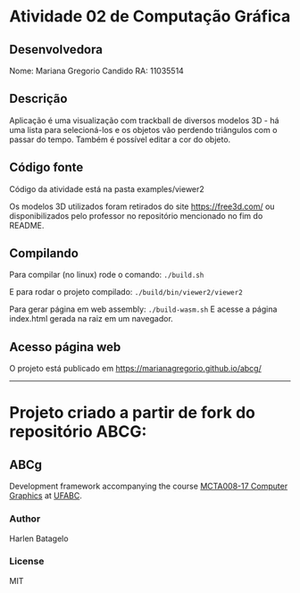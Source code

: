 # Atividade 02 de Computação Gráfica
## Desenvolvedora
Nome: Mariana Gregorio Candido
RA: 11035514

## Descrição
Aplicação é uma visualização com trackball de diversos modelos 3D - há uma lista para selecioná-los e os objetos vão perdendo triângulos com o passar do tempo. Também é possível editar a cor do objeto.

## Código fonte
Código da atividade está na pasta examples/viewer2

Os modelos 3D utilizados foram retirados do site https://free3d.com/ ou disponibilizados pelo professor no repositório mencionado no fim do README.

## Compilando
Para compilar (no linux) rode o comando:
`` ./build.sh ``

E para rodar o projeto compilado:
`` ./build/bin/viewer2/viewer2 ``

Para gerar página em web assembly:
`` ./build-wasm.sh ``
E acesse a página index.html gerada na raiz em um navegador.

## Acesso página web

O projeto está publicado em https://marianagregorio.github.io/abcg/

---

# Projeto criado a partir de fork do repositório ABCG:
## ABCg

Development framework accompanying the course [MCTA008-17 Computer Graphics](http://professor.ufabc.edu.br/~harlen.batagelo/cg/) at [UFABC](https://www.ufabc.edu.br/).

### Author

Harlen Batagelo

### License

MIT
